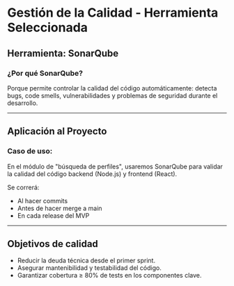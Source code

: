 # Gestión de la Calidad - Herramienta Seleccionada

## Herramienta: **SonarQube**

### ¿Por qué SonarQube?
Porque permite controlar la calidad del código automáticamente: detecta bugs, code smells, vulnerabilidades y problemas de seguridad durante el desarrollo.

---

##  Aplicación al Proyecto

### Caso de uso:
En el módulo de "búsqueda de perfiles", usaremos SonarQube para validar la calidad del código backend (Node.js) y frontend (React).

Se correrá:
- Al hacer commits
- Antes de hacer merge a main
- En cada release del MVP

---

## Objetivos de calidad

- Reducir la deuda técnica desde el primer sprint.
- Asegurar mantenibilidad y testabilidad del código.
- Garantizar cobertura ≥ 80% de tests en los componentes clave.
